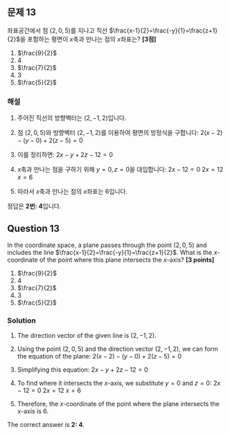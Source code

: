 ## 문제 13
좌표공간에서 점 $(2,0,5)$를 지나고 직선 
$\frac{x-1}{2}=\frac{-y}{1}=\frac{z+1}{2}$을 포함하는 평면이 $x$축과 만나는 점의 
$x$좌표는? **[3점]**

1) $\frac{9}{2}$
2) $4$
3) $\frac{7}{2}$
4) $3$
5) $\frac{5}{2}$

### 해설
1. 주어진 직선의 방향벡터는 $(2,-1,2)$입니다.

2. 점 $(2,0,5)$와 방향벡터 $(2,-1,2)$를 이용하여 평면의 방정식을 구합니다:
   $2(x-2) - (y-0) + 2(z-5) = 0$
   
3. 이를 정리하면:
   $2x - y + 2z - 12 = 0$

4. $x$축과 만나는 점을 구하기 위해 $y=0, z=0$을 대입합니다:
   $2x - 12 = 0$
   $2x = 12$
   $x = 6$

5. 따라서 $x$축과 만나는 점의 $x$좌표는 6입니다.

정답은 **2번: 4**입니다.

## Question 13
In the coordinate space, a plane passes through the point $(2,0,5)$ and includes the line 
$\frac{x-1}{2}=\frac{-y}{1}=\frac{z+1}{2}$. What is the $x$-coordinate of the point where this plane intersects the $x$-axis? **[3 points]**

1) $\frac{9}{2}$
2) $4$
3) $\frac{7}{2}$
4) $3$
5) $\frac{5}{2}$

### Solution
1. The direction vector of the given line is $(2,-1,2)$.

2. Using the point $(2,0,5)$ and the direction vector $(2,-1,2)$, we can form the equation of the plane:
   $2(x-2) - (y-0) + 2(z-5) = 0$
   
3. Simplifying this equation:
   $2x - y + 2z - 12 = 0$

4. To find where it intersects the $x$-axis, we substitute $y=0$ and $z=0$:
   $2x - 12 = 0$
   $2x = 12$
   $x = 6$

5. Therefore, the $x$-coordinate of the point where the plane intersects the $x$-axis is 6.

The correct answer is **2: 4**.